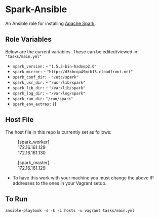 # Spark-Ansible

An Ansible role for installing [Apache Spark](https://spark.apache.org).

## Role Variables

Below are the current variables. These can be edited/viewed in `"tasks/main.yml"`

- `spark_version:` - `"1.5.2-bin-hadoop2.6"`
- `spark_mirror:` - `"http://d3kbcqa49mib13.cloudfront.net"`
- `spark_conf_dir:` - `"/etc/spark"`
- `spark_usr_dir:` - `"/usr/lib/spark"`
- `spark_lib_dir:` - `"/var/lib/spark"`
- `spark_log_dir:` - `"/var/log/spark"`
- `spark_run_dir:` `"/run/spark"`
- `spark_env_extras:` {}

## Host File
The host file in this repo is currently set as follows:

   &nbsp;&nbsp;&nbsp;&nbsp;&nbsp;&nbsp;&nbsp;&nbsp;&nbsp;&nbsp;[spark_worker]<br />
   &nbsp;&nbsp;&nbsp;&nbsp;&nbsp;&nbsp;&nbsp;&nbsp;&nbsp;&nbsp;172.16.161.129<br />
   &nbsp;&nbsp;&nbsp;&nbsp;&nbsp;&nbsp;&nbsp;&nbsp;&nbsp;&nbsp;172.16.161.130<br />
   
   &nbsp;&nbsp;&nbsp;&nbsp;&nbsp;&nbsp;&nbsp;&nbsp;&nbsp;&nbsp;[spark_master]<br />
   &nbsp;&nbsp;&nbsp;&nbsp;&nbsp;&nbsp;&nbsp;&nbsp;&nbsp;&nbsp;172.16.161.129<br />
- To have this work with your machine you must change the above IP addresses to the ones in your Vagrant setup.

## To Run

   ```ansible-playbook -s -k -i hosts -u vagrant tasks/main.yml```

